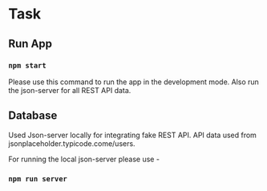 # Task

## Run App

### `npm start`

Please use this command to run the app in the development mode. Also run the json-server for all REST API data.

## Database

Used Json-server locally for integrating fake REST API. API data used from jsonplaceholder.typicode.come/users.

For running the local json-server please use -

### `npm run server`
